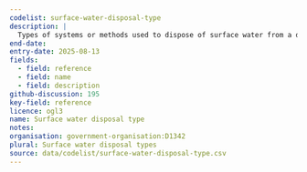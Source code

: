 ```yaml
---
codelist: surface-water-disposal-type
description: |
  Types of systems or methods used to dispose of surface water from a development site, such as sustainable drainage, soakaway, or main sewer.
end-date:
entry-date: 2025-08-13
fields:
  - field: reference
  - field: name
  - field: description
github-discussion: 195
key-field: reference
licence: ogl3
name: Surface water disposal type
notes:
organisation: government-organisation:D1342
plural: Surface water disposal types
source: data/codelist/surface-water-disposal-type.csv
---
```

